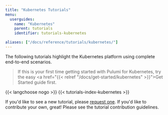 ```yaml
---
title: "Kubernetes Tutorials"
menu:
  userguides:
    name: "Kubernetes"
    parent: tutorials
    identifier: tutorials-kubernetes

aliases: ["/docs/reference/tutorials/kubernetes/"]
---
```


The following tutorials highlight the Kubernetes platform using complete end-to-end scenarios.

> If this is your first time getting started with Pulumi for Kubernetes, try the
> easy <a href="{{< relref "/docs/get-started/kubernetes" >}}">Get Started guide</a> first.

{{< langchoose nogo >}}
{{< tutorials-index-kubernetes >}}

If you'd like to see a new tutorial, please [request one](
https://github.com/pulumi/docs/issues/new?title=New%20Kubernetes%20Tutorial%20Request). If you'd like
to contribute your own, great! Please see the tutorial contribution guidelines.
